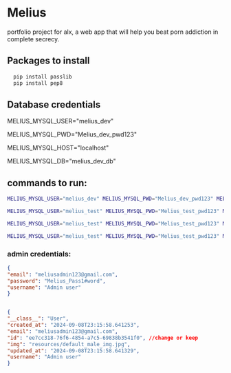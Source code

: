 # Melius

portfolio project for alx, a web app that will help you beat porn addiction in complete secrecy.

## Packages to install

```sh
  pip install passlib
  pip install pep8
```

## Database credentials

MELIUS_MYSQL_USER="melius_dev"

MELIUS_MYSQL_PWD="Melius_dev_pwd123"

MELIUS_MYSQL_HOST="localhost"

MELIUS_MYSQL_DB="melius_dev_db"

## commands to run:

```bash
MELIUS_MYSQL_USER="melius_dev" MELIUS_MYSQL_PWD="Melius_dev_pwd123" MELIUS_MYSQL_HOST=localhost MELIUS_MYSQL_DB=melius_dev_db ./file
```

````bash
MELIUS_MYSQL_USER="melius_test" MELIUS_MYSQL_PWD="Melius_test_pwd123" MELIUS_MYSQL_HOST=localhost MELIUS_MYSQL_DB=melius_test_db ./file```
````

```bash
MELIUS_MYSQL_USER="melius_test" MELIUS_MYSQL_PWD="Melius_test_pwd123" MELIUS_MYSQL_HOST=localhost MELIUS_MYSQL_DB=melius_test_db python3 -m unittest discover tests
```

```bash
MELIUS_MYSQL_USER="melius_test" MELIUS_MYSQL_PWD="Melius_test_pwd123" MELIUS_MYSQL_HOST=localhost MELIUS_MYSQL_DB=melius_test_db python3 -m api.v1.app

```

### admin credentials:

```json
{
"email": "meliusadmin123@gmail.com",
"password": "Melius_Pass1#word",
"username": "Admin user"
}


{
"__class__": "User",
"created_at": "2024-09-08T23:15:58.641253",
"email": "meliusadmin123@gmail.com",
"id": "ee7cc318-76f6-4854-a7c5-69838b3541f0", //change or keep
"img": "resources/default_male_img.jpg",
"updated_at": "2024-09-08T23:15:58.641329",
"username": "Admin user"
}
```
